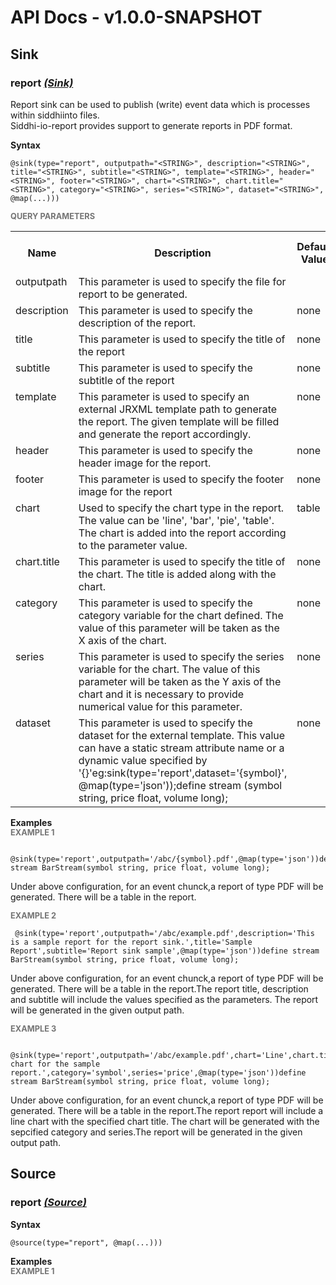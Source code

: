 # API Docs - v1.0.0-SNAPSHOT

## Sink

### report *<a target="_blank" href="https://wso2.github.io/siddhi/documentation/siddhi-4.0/#sink">(Sink)</a>*

<p style="word-wrap: break-word">Report sink can be used to publish (write) event data which is processes within siddhiinto files.<br>Siddhi-io-report provides support to generate reports in PDF format.<br></p>

<span id="syntax" class="md-typeset" style="display: block; font-weight: bold;">Syntax</span>
```
@sink(type="report", outputpath="<STRING>", description="<STRING>", title="<STRING>", subtitle="<STRING>", template="<STRING>", header="<STRING>", footer="<STRING>", chart="<STRING>", chart.title="<STRING>", category="<STRING>", series="<STRING>", dataset="<STRING>", @map(...)))
```

<span id="query-parameters" class="md-typeset" style="display: block; color: rgba(0, 0, 0, 0.54); font-size: 12.8px; font-weight: bold;">QUERY PARAMETERS</span>
<table>
    <tr>
        <th>Name</th>
        <th style="min-width: 20em">Description</th>
        <th>Default Value</th>
        <th>Possible Data Types</th>
        <th>Optional</th>
        <th>Dynamic</th>
    </tr>
    <tr>
        <td style="vertical-align: top">outputpath</td>
        <td style="vertical-align: top; word-wrap: break-word">This parameter is used to specify the file for  report to be generated.</td>
        <td style="vertical-align: top"></td>
        <td style="vertical-align: top">STRING</td>
        <td style="vertical-align: top">No</td>
        <td style="vertical-align: top">No</td>
    </tr>
    <tr>
        <td style="vertical-align: top">description</td>
        <td style="vertical-align: top; word-wrap: break-word">This parameter is used to specify the description of the report.</td>
        <td style="vertical-align: top">none</td>
        <td style="vertical-align: top">STRING</td>
        <td style="vertical-align: top">Yes</td>
        <td style="vertical-align: top">No</td>
    </tr>
    <tr>
        <td style="vertical-align: top">title</td>
        <td style="vertical-align: top; word-wrap: break-word">This parameter is used to specify the title of the report</td>
        <td style="vertical-align: top">none</td>
        <td style="vertical-align: top">STRING</td>
        <td style="vertical-align: top">Yes</td>
        <td style="vertical-align: top">No</td>
    </tr>
    <tr>
        <td style="vertical-align: top">subtitle</td>
        <td style="vertical-align: top; word-wrap: break-word">This parameter is used to specify the subtitle of the report</td>
        <td style="vertical-align: top">none</td>
        <td style="vertical-align: top">STRING</td>
        <td style="vertical-align: top">Yes</td>
        <td style="vertical-align: top">No</td>
    </tr>
    <tr>
        <td style="vertical-align: top">template</td>
        <td style="vertical-align: top; word-wrap: break-word">This parameter is used to specify an external JRXML template path to generate the report. The given template will be filled and generate the report accordingly.</td>
        <td style="vertical-align: top">none</td>
        <td style="vertical-align: top">STRING</td>
        <td style="vertical-align: top">Yes</td>
        <td style="vertical-align: top">No</td>
    </tr>
    <tr>
        <td style="vertical-align: top">header</td>
        <td style="vertical-align: top; word-wrap: break-word">This parameter is used to specify the header image for the report.</td>
        <td style="vertical-align: top">none</td>
        <td style="vertical-align: top">STRING</td>
        <td style="vertical-align: top">Yes</td>
        <td style="vertical-align: top">No</td>
    </tr>
    <tr>
        <td style="vertical-align: top">footer</td>
        <td style="vertical-align: top; word-wrap: break-word">This parameter is used to specify the footer image for the report</td>
        <td style="vertical-align: top">none</td>
        <td style="vertical-align: top">STRING</td>
        <td style="vertical-align: top">Yes</td>
        <td style="vertical-align: top">No</td>
    </tr>
    <tr>
        <td style="vertical-align: top">chart</td>
        <td style="vertical-align: top; word-wrap: break-word">Used to specify the chart type in the report. The value can be 'line', 'bar', 'pie', 'table'. The chart is added into the report according to the parameter value.</td>
        <td style="vertical-align: top">table</td>
        <td style="vertical-align: top">STRING</td>
        <td style="vertical-align: top">Yes</td>
        <td style="vertical-align: top">No</td>
    </tr>
    <tr>
        <td style="vertical-align: top">chart.title</td>
        <td style="vertical-align: top; word-wrap: break-word">This parameter is used to specify the title of the chart. The title is added along with the chart.</td>
        <td style="vertical-align: top">none</td>
        <td style="vertical-align: top">STRING</td>
        <td style="vertical-align: top">Yes</td>
        <td style="vertical-align: top">No</td>
    </tr>
    <tr>
        <td style="vertical-align: top">category</td>
        <td style="vertical-align: top; word-wrap: break-word">This parameter is used to specify the category variable for the chart defined. The value of this parameter will be taken as the X axis of the chart.</td>
        <td style="vertical-align: top">none</td>
        <td style="vertical-align: top">STRING</td>
        <td style="vertical-align: top">Yes</td>
        <td style="vertical-align: top">No</td>
    </tr>
    <tr>
        <td style="vertical-align: top">series</td>
        <td style="vertical-align: top; word-wrap: break-word">This parameter is used to specify the series variable for the chart. The value of this parameter will be taken as the Y axis of the chart and it is necessary to provide  numerical value for this parameter.</td>
        <td style="vertical-align: top">none</td>
        <td style="vertical-align: top">STRING</td>
        <td style="vertical-align: top">Yes</td>
        <td style="vertical-align: top">No</td>
    </tr>
    <tr>
        <td style="vertical-align: top">dataset</td>
        <td style="vertical-align: top; word-wrap: break-word">This parameter is used to specify the dataset for the external template. This value can have a static stream attribute name or a dynamic value specified by '{}'eg:sink(type='report',dataset='{symbol}', @map(type='json'));define stream (symbol string, price float, volume long);</td>
        <td style="vertical-align: top">none</td>
        <td style="vertical-align: top">STRING</td>
        <td style="vertical-align: top">Yes</td>
        <td style="vertical-align: top">No</td>
    </tr>
</table>

<span id="examples" class="md-typeset" style="display: block; font-weight: bold;">Examples</span>
<span id="example-1" class="md-typeset" style="display: block; color: rgba(0, 0, 0, 0.54); font-size: 12.8px; font-weight: bold;">EXAMPLE 1</span>
```
 @sink(type='report',outputpath='/abc/{symbol}.pdf',@map(type='json'))define stream BarStream(symbol string, price float, volume long);
```
<p style="word-wrap: break-word"> Under above configuration, for an event chunck,a report of type PDF will be generated. There will be a table in the report.</p>

<span id="example-2" class="md-typeset" style="display: block; color: rgba(0, 0, 0, 0.54); font-size: 12.8px; font-weight: bold;">EXAMPLE 2</span>
```
 @sink(type='report',outputpath='/abc/example.pdf',description='This is a sample report for the report sink.',title='Sample Report',subtitle='Report sink sample',@map(type='json'))define stream BarStream(symbol string, price float, volume long);
```
<p style="word-wrap: break-word"> Under above configuration, for an event chunck,a report of type PDF will be generated. There will be a table in the report.The report title, description and subtitle will include the values specified as the parameters. The report will be generated in the given output path.</p>

<span id="example-3" class="md-typeset" style="display: block; color: rgba(0, 0, 0, 0.54); font-size: 12.8px; font-weight: bold;">EXAMPLE 3</span>
```
 @sink(type='report',outputpath='/abc/example.pdf',chart='Line',chart.title='Line chart for the sample report.',category='symbol',series='price',@map(type='json'))define stream BarStream(symbol string, price float, volume long);
```
<p style="word-wrap: break-word"> Under above configuration, for an event chunck,a report of type PDF will be generated. There will be a table in the report.The report report will include a line chart with the specified chart title. The chart will be generated with the sepcified category and series.The report will be generated in the given output path.</p>

## Source

### report *<a target="_blank" href="https://wso2.github.io/siddhi/documentation/siddhi-4.0/#source">(Source)</a>*

<p style="word-wrap: break-word"> </p>

<span id="syntax" class="md-typeset" style="display: block; font-weight: bold;">Syntax</span>
```
@source(type="report", @map(...)))
```

<span id="examples" class="md-typeset" style="display: block; font-weight: bold;">Examples</span>
<span id="example-1" class="md-typeset" style="display: block; color: rgba(0, 0, 0, 0.54); font-size: 12.8px; font-weight: bold;">EXAMPLE 1</span>
```
 
```
<p style="word-wrap: break-word"> </p>

